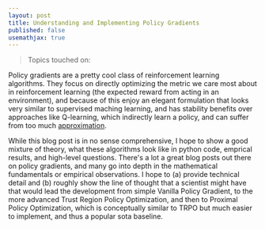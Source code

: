 ```yaml
---
layout: post
title: Understanding and Implementing Policy Gradients
published: false
usemathjax: true
---
```


> Topics touched on: 

Policy gradients are a pretty cool class of reinforcement learning algorithms. They focus on directly optimizing the metric we care most about in reinforcement learning (the expected reward from acting in an environment), and because of this enjoy an elegant formulation that looks very similar to supervised maching learning, and has stability benefits over approaches like Q-learning, which indirectly learn a policy, and can suffer from too much [approximation](https://arxiv.org/abs/1812.02648).

While this blog post is in no sense comprehensive, I hope to show a good mixture of theory, what these algorithms look like in python code, emprical results, and high-level questions. There's a lot a great blog posts out there on policy gradients, and many go into depth in the mathematical fundamentals or empirical observations. I hope to (a) provide technical detail and (b) roughly show the line of thought that a scientist might have that would lead the development from simple Vanilla Policy Gradient, to the more advanced Trust Region Policy Optimization, and then to Proximal Policy Optimization, which is conceptually similar to TRPO but much easier to implement, and thus a popular sota baseline. 

